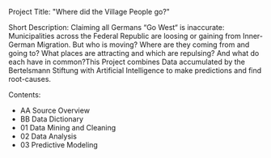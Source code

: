 Project Title: "Where did the Village People go?"

Short Description: Claiming all Germans “Go West“ is inaccurate: Municipalities across the Federal Republic are loosing or gaining from Inner-German Migration. But who is moving? Where are they coming from and going to? What places are attracting and which are repulsing? And what do each have in common?This Project combines Data accumulated by the Bertelsmann Stiftung with Artificial Intelligence to make predictions and find root-causes.

Contents:
- AA Source Overview
- BB Data Dictionary
- 01 Data Mining and Cleaning
- 02 Data Analysis
- 03 Predictive Modeling
